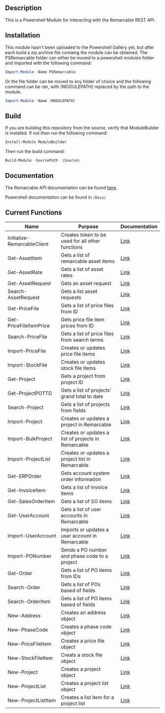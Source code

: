 ## Description ##

This is a Powershell Module for interacting with the Remarcable REST API. 

## Installation ##

This module hasn't been uploaded to the Powershell Gallery yet, but after each build a zip archive file containg the module can be obtained.
The PSRemarcable folder can either be moved to a powershell modules folder and imported with the following command:
```Powershell
Import-Module -Name PSRemarcable
```
Or the file folder can be moved to any folder of choice and the following command can be ran, with {MODULEPATH} replaced by the path to the module.
```Powershell
Import-Module -Name {MODULEPATH}
```

## Build ##

If you are building this repository from the source, verify that ModuleBuilder is installed. If not then run the following command:
```Powershell
Install-Module ModuleBuilder
```
Then run the build command:
```Powershell
Build-Module -SourcePath .\Source\
```

## Documentation ##
The Remarcable API documentation can be found [here](https://www.remarcable.com/helpcenter?object_id=12&object_type=section&section_document_id=64).

Powershell documentation can be found in `/Docs/`

## Current Functions
| **Name** | **Purpose** | **Documentation** |
| - | - | - |
| Initialize-RemarcableClient |  Creates token to be used for all other functions  | [Link](Docs\Initialize-RemarcableClient.md) |
| Get-AssetItem | Gets a list of remarcable asset items | [Link](Docs\Get-AssetItem.md) |
| Get-AssetRate | Gets a list of asset rates | [Link](Docs\Get-AssetRate.md) |
| Get-AssetRequest | Gets an asset request | [Link](Docs\Get-AssetRequest.md) |
| Search-AssetRequest | Gets a list asset requests | [Link](Docs\Search-AssetRequest.md) |
| Get-PriceFile | Gets a list of price files from ID | [Link](Docs\Get-PriceFile.md) |
| Get-PriceFileItemPrice | Gets price file item prices from ID | [Link](Docs\Get-PriceFileItemPrice.md) |
| Search-PriceFile | Gets a list of price files from search terms | [Link](Docs\Get-PriceFile.md) |
| Import-PriceFile | Creates or updates price file items | [Link](Docs\Import-PriceFile.md) |
| Import-StockFile | Creates or updates stock file items | [Link](Docs\Import-StockFile.md) |
| Get-Project | Gets a project from project ID | [Link](Docs\Get-Project.md) |
| Get-ProjectPOTTD | Gets a list of projects' grand total to date | [Link](Docs\Get-ProjectPOTTD.md) |
| Search-Project | Gets a list of projects from fields | [Link](Docs\Search-Project.md) |
| Import-Project | Creates or updates a project in Remarcable | [Link](Docs\Import-Project.md) |
| Import-BulkProject | Creates or updates a list of projects in Remarcable | [Link](Docs\Import-BulkProject.md) |
| Import-ProjectList | Creates or updates a project list in Remarcable | [Link](Docs\Import-ProjectList.md) |
| Get-ERPOrder | Gets account system order information | [Link](Docs\Get-ERPOrder.md) |
| Get-InvoiceItem | Gets a list of invoice items | [Link](Docs\Get-InvoiceItem.md) |
| Get-SalesOrderItem | Gets a list of SO items | [Link](Docs\Get-SalesOrderItem.md) |
| Get-UserAccount | Gets a list of user accounts in Remarcable | [Link](Docs\Get-UserAccount.md) |
| Import-UserAccount | Imports or updates a user account in Remarcable | [Link](Docs\Import-UserAccount.md) |
| Import-PONumber | Sends a PO number and phase code to a project | [Link](Docs\Import-PONumber.md) |
| Get-Order | Gets a list of PO items from IDs | [Link](Docs\Get-Order.md) |
| Search-Order | Gets a list of POs based of fields | [Link](Docs\Search-Order.md) |
| Search-OrderItem | Gets a list of PO items based of fields | [Link](Docs\Search-OrderItem.md) |
| New-Address | Creates an address object | [Link](Docs\New-Address.md) |
| New-PhaseCode | Creates a phase code object | [Link](Docs\New-PhaseCode.md) |
| New-PriceFileItem | Creates a price file object | [Link](Docs\New-PriceFileItem.md) |
| New-StockFileItem | Creats a stock file object | [Link](Docs\New-StockFileItem.md) |
| New-Project | Creates a project object | [Link](Docs\New-Project.md) |
| New-ProjectList | Creates a project list object | [Link](Docs\New-ProjectList.md) |
| New-ProjectListItem | Creates a list item for a project list | [Link](Docs\New-ProjectListItem.md) |